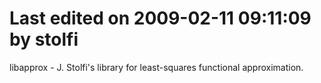 # Last edited on 2009-02-11 09:11:09 by stolfi

libapprox - J. Stolfi's library for least-squares
functional approximation. 

